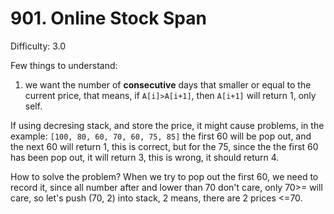# 901. Online Stock Span

Difficulty: 3.0

Few things to understand:
1. we want the number of **consecutive** days that smaller or equal to the current price, that means, if ```A[i]>A[i+1]```, then ```A[i+1]``` will return 1, only self.

If using decresing stack, and store the price, it might cause problems, in the example:
```[100, 80, 60, 70, 60, 75, 85]```
the first 60 will be pop out, and the next 60 will return 1, this is correct, but for the 75, since the the first 60 has been pop out, it will return 3, this is wrong, it should return 4.

How to solve the problem? When we try to pop out the first 60, we need to record it, since all number after and lower than 70 don't care, only 70>= will care, so let's push (70, 2) into stack, 2 means, there are 2 prices <=70.